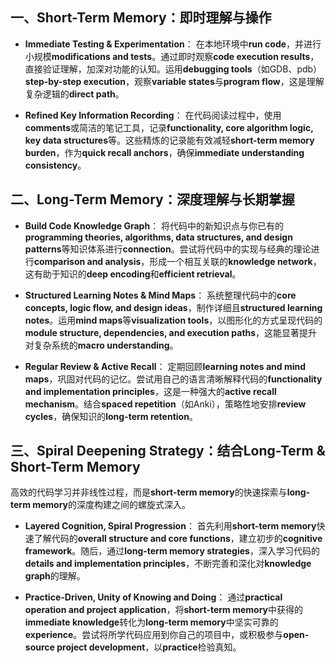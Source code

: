 
## 一、**Short-Term Memory**：即时理解与操作

-   **Immediate Testing & Experimentation**：
    在本地环境中**run code**，并进行小规模**modifications and tests**。通过即时观察**code execution results**，直接验证理解，加深对功能的认知。运用**debugging tools**（如GDB、pdb）**step-by-step execution**，观察**variable states**与**program flow**，这是理解复杂逻辑的**direct path**。

-   **Refined Key Information Recording**：
    在代码阅读过程中，使用**comments**或简洁的笔记工具，记录**functionality, core algorithm logic, key data structures**等。这些精炼的记录能有效减轻**short-term memory burden**，作为**quick recall anchors**，确保**immediate understanding consistency**。

## 二、**Long-Term Memory**：深度理解与长期掌握

-   **Build Code Knowledge Graph**：
    将代码中的新知识点与你已有的**programming theories, algorithms, data structures, and design patterns**等知识体系进行**connection**。尝试将代码中的实现与经典的理论进行**comparison and analysis**，形成一个相互关联的**knowledge network**，这有助于知识的**deep encoding**和**efficient retrieval**。

-   **Structured Learning Notes & Mind Maps**：
    系统整理代码中的**core concepts, logic flow, and design ideas**，制作详细且**structured learning notes**。运用**mind maps**等**visualization tools**，以图形化的方式呈现代码的**module structure, dependencies, and execution paths**，这能显著提升对复杂系统的**macro understanding**。

-   **Regular Review & Active Recall**：
    定期回顾**learning notes and mind maps**，巩固对代码的记忆。尝试用自己的语言清晰解释代码的**functionality and implementation principles**，这是一种强大的**active recall mechanism**。结合**spaced repetition**（如Anki），策略性地安排**review cycles**，确保知识的**long-term retention**。

## 三、**Spiral Deepening Strategy**：结合**Long-Term & Short-Term Memory**

高效的代码学习并非线性过程，而是**short-term memory**的快速探索与**long-term memory**的深度构建之间的螺旋式深入。

-   **Layered Cognition, Spiral Progression**：
    首先利用**short-term memory**快速了解代码的**overall structure and core functions**，建立初步的**cognitive framework**。随后，通过**long-term memory strategies**，深入学习代码的**details and implementation principles**，不断完善和深化对**knowledge graph**的理解。

-   **Practice-Driven, Unity of Knowing and Doing**：
    通过**practical operation and project application**，将**short-term memory**中获得的**immediate knowledge**转化为**long-term memory**中坚实可靠的**experience**。尝试将所学代码应用到你自己的项目中，或积极参与**open-source project development**，以**practice**检验真知。